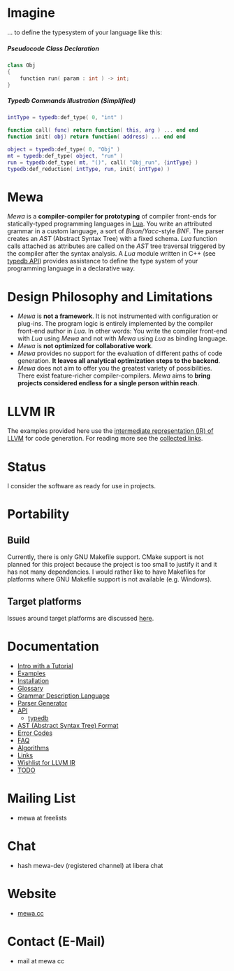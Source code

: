 # Imagine
... to define the typesystem of your language like this:

##### Pseudocode Class Declaration
```C++
class Obj
{
	function run( param : int ) -> int;
}
```

##### Typedb Commands Illustration (Simplified)
```Lua
intType = typedb:def_type( 0, "int" )

function call( func) return function( this, arg ) ... end end
function init( obj) return function( address) ... end end

object = typedb:def_type( 0, "Obj" )
mt = typedb:def_type( object, "run" )
run = typedb:def_type( mt, "()", call( "Obj_run", {intType} )
typedb:def_reduction( intType, run, init( intType) )
```

# Mewa
_Mewa_ is a **compiler-compiler for prototyping** of compiler front-ends for statically-typed programming languages in [Lua](https://www.lua.org).
You write an attributed grammar in a custom language, a sort of _Bison/Yacc_-style _BNF_. The parser creates an _AST_ (Abstract Syntax Tree) with
a fixed schema. _Lua_ function calls attached as attributes are called on the _AST_ tree traversal triggered by the compiler after the syntax analysis.
A _Lua_ module written in C++ (see [typedb API](doc/typedb.md)) provides assistance to define the type system of your programming language in a declarative way.

# Design Philosophy and Limitations
 - _Mewa_ is **not a framework**. It is not instrumented with configuration or plug-ins. The program logic is entirely implemented by the compiler front-end author in _Lua_. In other words: You write the compiler front-end with _Lua_ using _Mewa_ and not with _Mewa_ using _Lua_ as binding language.
 - _Mewa_ is **not optimized for collaborative work**.
 - _Mewa_ provides no support for the evaluation of different paths of code generation. **It leaves all analytical optimization steps to the backend**.
 - _Mewa_ does not aim to offer you the greatest variety of possibilities. There exist feature-richer compiler-compilers. _Mewa_ aims to **bring projects considered endless for a single person within reach**.

# LLVM IR
The examples provided here use the [intermediate representation (IR) of LLVM](https://llvm.org/docs/LangRef.html) for code generation.
For reading more see the [collected links](doc/links.md).

# Status
I consider the software as ready for use in projects.

# Portability

## Build
Currently, there is only GNU Makefile support. CMake support is not planned for this project because the project is too small to justify it and it has not many dependencies. I would rather like to have Makefiles for platforms where GNU Makefile support is not available (e.g. Windows).

## Target platforms
Issues around target platforms are discussed [here](doc/portability.md).


# Documentation
* [Intro with a Tutorial](doc/intro.md)
* [Examples](doc/example_compiler.md)
* [Installation](INSTALL.Ubuntu.md)
* [Glossary](doc/glossary.md)
* [Grammar Description Language](doc/grammar.md)
* [Parser Generator](doc/program_mewa.pdf)
* [API](doc/libmewa.md)
   - [typedb](doc/typedb.md)
* [AST (Abstract Syntax Tree) Format](doc/ast.md)
* [Error Codes](doc/errorcodes.md)
* [FAQ](doc/faq.md)
* [Algorithms](doc/algorithms.md)
* [Links](doc/links.md)
* [Wishlist for LLVM IR](doc/wishlist_llvmir.md)
* [TODO](doc/todo.md)

# Mailing List
* mewa at freelists

# Chat
* hash mewa-dev (registered channel) at libera chat

# Website
* [mewa.cc](http://mewa.cc)

# Contact (E-Mail)
* mail at mewa cc

